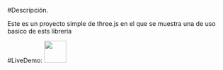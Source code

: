 

#Descripción.
<p align="left" >Este es un proyecto simple de three.js en el que se muestra una de uso basico de ests libreria </p>
#LiveDemo:
<a align="justify"   href="https://sbas0611.github.io/Pizza/">

  <img height="50" src="https://static.vecteezy.com/system/resources/thumbnails/019/613/640/small/pizza-graphic-clipart-design-free-png.png"/>

</a>
